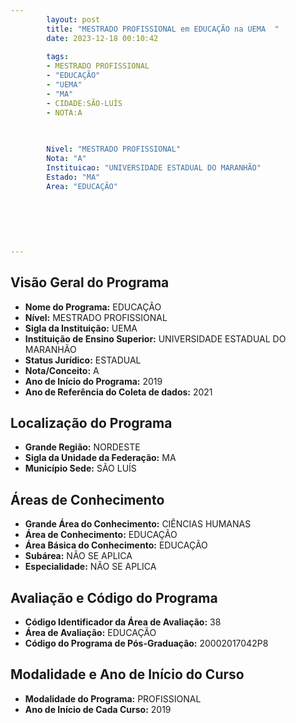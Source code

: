 ```yaml
---
        layout: post
        title: "MESTRADO PROFISSIONAL em EDUCAÇÃO na UEMA  "
        date: 2023-12-18 00:10:42
     
        tags:
        - MESTRADO PROFISSIONAL
        - "EDUCAÇÃO"
        - "UEMA"
        - "MA"
        - CIDADE:SÃO-LUÍS
        - NOTA:A
        
       

        Nivel: "MESTRADO PROFISSIONAL"
        Nota: "A"
        Instituicao: "UNIVERSIDADE ESTADUAL DO MARANHÃO"
        Estado: "MA"
        Area: "EDUCAÇÃO"
        
        
        
        
        
        
---
```

## Visão Geral do Programa
- **Nome do Programa:** EDUCAÇÃO
- **Nível:** MESTRADO PROFISSIONAL
- **Sigla da Instituição:** UEMA
- **Instituição de Ensino Superior:** UNIVERSIDADE ESTADUAL DO MARANHÃO
- **Status Jurídico:** ESTADUAL
- **Nota/Conceito:** A
- **Ano de Início do Programa:** 2019
- **Ano de Referência do Coleta de dados:** 2021

## Localização do Programa
- **Grande Região:** NORDESTE
- **Sigla da Unidade da Federação:** MA
- **Município Sede:** SÃO LUÍS

## Áreas de Conhecimento
- **Grande Área do Conhecimento:** CIÊNCIAS HUMANAS
- **Área de Conhecimento:** EDUCAÇÃO
- **Área Básica do Conhecimento:** EDUCAÇÃO
- **Subárea:** NÃO SE APLICA
- **Especialidade:** NÃO SE APLICA

## Avaliação e Código do Programa
- **Código Identificador da Área de Avaliação:** 38
- **Área de Avaliação:** EDUCAÇÃO
- **Código do Programa de Pós-Graduação:** 20002017042P8


## Modalidade e Ano de Início do Curso
- **Modalidade do Programa:** PROFISSIONAL
- **Ano de Início de Cada Curso:** 2019
